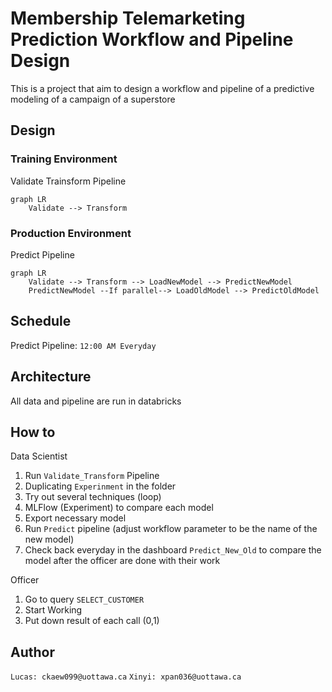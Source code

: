 # Membership Telemarketing Prediction Workflow and Pipeline Design

This is a project that aim to design a workflow and pipeline of a predictive modeling of a campaign of a superstore
## Design
### Training Environment
Validate Trainsform Pipeline
```mermaid
graph LR
    Validate --> Transform
```
### Production Environment
Predict Pipeline
```mermaid
graph LR
    Validate --> Transform --> LoadNewModel --> PredictNewModel
    PredictNewModel --If parallel--> LoadOldModel --> PredictOldModel
```
## Schedule
Predict Pipeline: `12:00 AM Everyday`
## Architecture
All data and pipeline are run in databricks
## How to
Data Scientist

1. Run `Validate_Transform` Pipeline
2. Duplicating `Experinment` in the folder
3. Try out several techniques (loop)
4. MLFlow (Experiment) to compare each model
5. Export necessary model
6. Run `Predict` pipeline (adjust workflow parameter to be the name of the new model)
7. Check back everyday in the dashboard `Predict_New_Old` to compare the model after the officer are done with their work

Officer

1. Go to query `SELECT_CUSTOMER`
2. Start Working
3. Put down result of each call (0,1)

## Author
`
Lucas: ckaew099@uottawa.ca
`
`
Xinyi: xpan036@uottawa.ca
`